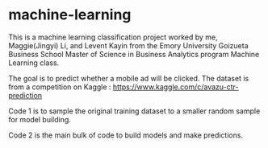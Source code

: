# machine-learning

This is a machine learning classification project worked by me, Maggie(Jingyi) Li, and Levent Kayin from the Emory University Goizueta Business School Master of Science in Business Analytics program Machine Learning class.

The goal is to predict whether a mobile ad will be clicked. The dataset is from a competition on Kaggle :
https://www.kaggle.com/c/avazu-ctr-prediction

Code 1 is to sample the original training dataset to a smaller random sample for model building.

Code 2 is the main bulk of code to build models and make predictions.

